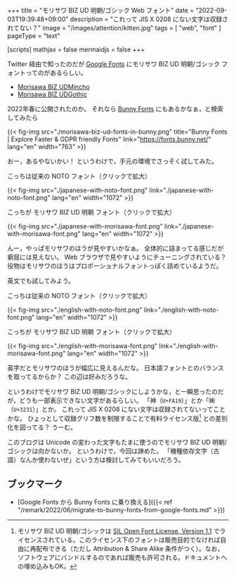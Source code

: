 +++
title = "モリサワ BIZ UD 明朝/ゴシック Web フォント"
date =  "2022-09-03T19:39:48+09:00"
description = "これって JIS X 0208 にない文字は収録されてない？"
image = "/images/attention/kitten.jpg"
tags = [ "web", "font" ]
pageType = "text"

[scripts]
  mathjax = false
  mermaidjs = false
+++

Twitter 経由で知ったのだが [Google Fonts](https://www.google.com/fonts/) にモリサワ BIZ UD 明朝/ゴシック フォントってのがあるらしい。

- [Morisawa BIZ UDMincho](https://github.com/googlefonts/morisawa-biz-ud-mincho)
- [Morisawa BIZ UDGothic](https://github.com/googlefonts/morisawa-biz-ud-gothic)

2022年春に公開されたのか。
それなら [Bunny Fonts] にもあるかなぁ，と検索してみたら

{{< fig-img src="./morisawa-biz-ud-fonts-in-bunny.png" title="Bunny Fonts | Explore Faster & GDPR friendly Fonts" link="https://fonts.bunny.net/" lang="en" width="763" >}}

おー，あるやないかい！
というわけで，手元の環境でさっそく試してみた。

こっちは従来の NOTO フォント（クリックで拡大）

{{< fig-img src="./japanese-with-noto-font.png" link="./japanese-with-noto-font.png" lang="en" width="1072" >}}

こっちが モリサワ BIZ UD 明朝 フォント（クリックで拡大）

{{< fig-img src="./japanese-with-morisawa-font.png" link="./japanese-with-morisawa-font.png" lang="en" width="1072" >}}

んー，やっぱモリサワのほうが見やすいかなぁ。
全体的に詰まってる感じだが窮屈には見えない。
Web ブラウザで見やすいようにチューニングされている？
役物はモリサワのほうはプロポーショナルフォントっぽく詰めているようだ。

英文でも試してみよう。

こっちは従来の NOTO フォント（クリックで拡大）

{{< fig-img src="./english-with-noto-font.png" link="./english-with-noto-font.png" lang="en" width="1072" >}}

こっちが モリサワ BIZ UD 明朝 フォント（クリックで拡大）

{{< fig-img src="./english-with-morisawa-font.png" link="./english-with-morisawa-font.png" lang="en" width="1072" >}}

英字だとモリサワのほうが幅広に見えるんだな。
日本語フォントとのバランスを取ってるからか？ この辺は好みだろうな。

というわけでモリサワ BIZ UD 明朝/ゴシックにしようかな，と一瞬思ったのだが，どうも一部表示できない文字があるらしい。
「神（`U+FA19`）」とか「㈱（`U+3231`）」とか。
これって JIS X 0208 にない文字は収録されてないってことかな。
ひょっとして収録グリフ数を制限することで有料ライセンス版[^l1] との差別化を図ってる？ うーむ。

[^l1]: モリサワ BIZ UD 明朝/ゴシックは [SIL Open Font License, Version 1.1](https://scripts.sil.org/cms/scripts/page.php?site_id=nrsi&id=OFL) でライセンスされている。このライセンス下のフォントは販売目的でなければ自由に再配布できる（ただし Attribution & Share Alike 条件がつく）。なお，ソフトウェアにバンドルするのであれば販売も許可される。ドキュメントへの埋め込みもOK。

このブログは Unicode の変わった文字もたまに使うのでモリサワ BIZ UD 明朝/ゴシックは向かないか。
というわけで，今回は諦めた。
「機種依存文字（古語）なんか使わないぜ」という方は検討してみてもいいだろう。

## ブックマーク

- [Google Fonts から Bunny Fonts に乗り換える]({{< ref "/remark/2022/06/migrate-to-bunny-fonts-from-google-fonts.md" >}})

[Bunny Fonts]: https://fonts.bunny.net/ "Bunny Fonts | Explore Faster & GDPR friendly Fonts"
<!-- eof -->
